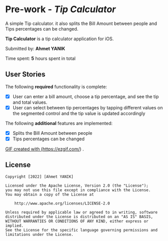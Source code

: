 # Pre-work - *Tip Calculator*
A simple Tip calculator. it also splits the Bill Amount between people and Tips percentages can be changed.

**Tip Calculator** is a tip calculator application for iOS.

Submitted by: **Ahmet YANIK**

Time spent: **5** hours spent in total

## User Stories

The following **required** functionality is complete:

* [x] User can enter a bill amount, choose a tip percentage, and see the tip and total values.
* [x] User can select between tip percentages by tapping different values on the segmented control and the tip value is updated accordingly

The following **additional** features are implemented:

- [x] Splits the Bill Amount between people 
- [x] Tips percentages can be changed

<a href="//imgur.com/a/SsmUg3Z">

GIF created with (https://ezgif.com/) .


## License

    Copyright [2022] [Ahmet YANIK]

    Licensed under the Apache License, Version 2.0 (the "License");
    you may not use this file except in compliance with the License.
    You may obtain a copy of the License at

        http://www.apache.org/licenses/LICENSE-2.0

    Unless required by applicable law or agreed to in writing, software
    distributed under the License is distributed on an "AS IS" BASIS,
    WITHOUT WARRANTIES OR CONDITIONS OF ANY KIND, either express or implied.
    See the License for the specific language governing permissions and
    limitations under the License.

